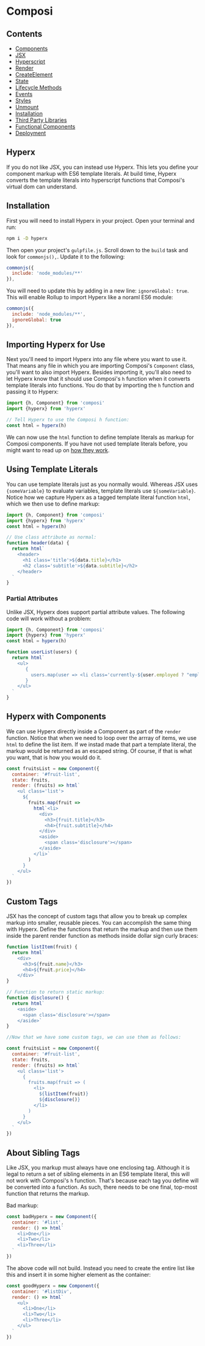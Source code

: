 Composi
=======

Contents
--------
- [Components](./components.md)
- [JSX](./jsx.md)
- [Hyperscript](./hyperscript.md)
- [Render](./render.md)
- [CreateElement](./create-element.md)
- [State](./state.md)
- [Lifecycle Methods](./lifecycle.md)
- [Events](./events.md)
- [Styles](./styles.md)
- [Unmount](./unmount.md)
- [Installation](../README.md)
- [Third Party Libraries](./third-party.md)
- [Functional Components](./functional-components.md)
- [Deployment](./deployment.md)

Hyperx
------

If you do not like JSX, you can instead use Hyperx. This lets you define your component markup with ES6 template literals. At build time, Hyperx converts the template literals into hyperscript functions that Composi's virtual dom can understand. 

Installation
------------

First you will need to install Hyperx in your project. Open your terminal and run:

```sh
npm i -D hyperx
```

Then open your project's `gulpfile.js`. Scroll down to the `build` task and look for `commonjs(),`. Update it to the following:

```javascript
commonjs({
  include: 'node_modules/**'
}),
```

You will need to update this by adding in a new line: `ignoreGlobal: true`. This will enable Rollup to import Hyperx like a noraml ES6 module:

```javascript
commonjs({
  include: 'node_modules/**',
  ignoreGlobal: true
}),
```

Importing Hyperx for Use
------------------------
Next you'll need to import Hyperx into any file where you want to use it. That means any file in which you are importing Composi's `Component` class, you'll want to also import Hyperx. Besides importing it, you'll also need to let Hyperx know that it should use Composi's `h` function when it converts template literals into functions. You do that by importing the `h` function and passing it to Hyperx:

```javascript
import {h, Component} from 'composi'
import {hyperx} from 'hyperx'

// Tell Hyperx to use the Composi h function:
const html = hyperx(h)
```

We can now use the `html` function to define template literals as markup for Composi components. If you have not used template literals before, you might want to read up on [how they work](https://developer.mozilla.org/en-US/docs/Web/JavaScript/Reference/Template_literals).

Using Template Literals
-----------------------
You can use template literals just as you normally would. Whereas JSX uses `{someVariable}` to evaluate variables, template literals use `${someVariable}`. Notice how we capture Hyperx as a tagged template literal function `html`, which we then use to define markup:

```javascript
import {h, Component} from 'composi'
import {hyperx} from 'hyperx'
const html = hyperx(h)

// Use class attribute as normal:
function header(data) {
  return html`
    <header>
      <h1 class='title'>${data.title}</h1>
      <h2 class='subtitle'>${data.subtitle}</h2>
    </header>
  `
}
```


### Partial Attributes

Unlike JSX, Hyperx does support partial attribute values. The following code will work without a problem:

```javascript
import {h, Component} from 'composi'
import {hyperx} from 'hyperx'
const html = hyperx(h)

function userList(users) {
  return html`
    <ul>
       {
         users.map(user => <li class='currently-${user.employed ? "employed" : "unemployed"}'>${user.name}</li>)
       }
    </ul>
  `
}
```

Hyperx with Components
----------------------

We can use Hyperx directly inside a Component as part of the `render` function. Notice that when we need to loop over the arrray of items, we use `html` to define the list item. If we instad made that part a template literal, the markup would be returned as an escaped string. Of course, if that is what you want, that is how you would do it.

```javascript
const fruitsList = new Component({
  container: '#fruit-list',
  state: fruits,
  render: (fruits) => html`
    <ul class='list'>
      ${
        fruits.map(fruit =>
          html`<li>
            <div>
              <h3>{fruit.title}</h3>
              <h4>{fruit.subtitle}</h4>
            </div>
            <aside>
              <span class='disclosure'></span>
            </aside>
          </li>`
        )
      }
    </ul>
  `
})
```

Custom Tags
-----------
JSX has the concept of custom tags that allow you to break up complex markup into smaller, reusable pieces. You can accomplish the same thing with Hyperx. Define the functions that return the markup and then use them inside the parent render function as methods inside dollar sign curly braces:

```javascript
function listItem(fruit) { 
  return html`
    <div>
      <h3>${fruit.name}</h3>
      <h4>${fruit.price}</h4>
    </div>`
}

// Function to return static markup:
function disclosure() { 
  return html`
    <aside>
      <span class='disclosure'></span>
    </aside>`
}

//Now that we have some custom tags, we can use them as follows:

const fruitsList = new Component({
  container: '#fruit-list',
  state: fruits,
  render: (fruits) => html`
    <ul class='list'>
      {
        fruits.map(fruit => (
          <li>
            ${listItem(fruit)}
            ${disclosure()}
          </li> 
        )
      }
    </ul>
  `
})
```

About Sibling Tags
------------------
Like JSX, you markup must always have one enclosing tag. Although it is legal to return a set of sibling elements in an ES6 template literal, this will not work with Composi's `h` function. That's because each tag you define will be converted into a function. As such, there needs to be one final, top-most function that returns the markup. 

Bad markup:

```javascript
const badHyperx = new Component({
  container: '#list',
  render: () => html`
    <li>One</li>
    <li>Two</li>
    <li>Three</li>
  `
})
```

The above code will not build. Instead you need to create the entire list like this and insert it in some higher element as the container:

```javascript
const goodHyperx = new Component({
  container: '#listDiv',
  render: () => html`
    <ul>
      <li>One</li>
      <li>Two</li>
      <li>Three</li>
    </ul>
  `
})
```

